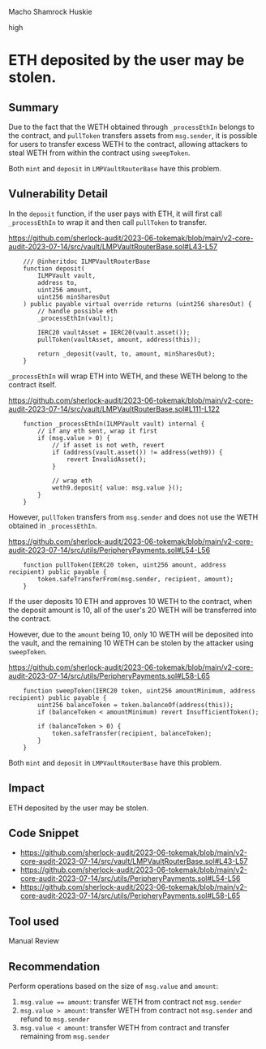 Macho Shamrock Huskie

high

# ETH deposited by the user may be stolen.
## Summary
Due to the fact that the WETH obtained through `_processEthIn` belongs to the contract, and `pullToken` transfers assets from `msg.sender`, it is possible for users to transfer excess WETH to the contract, allowing attackers to steal WETH from within the contract using `sweepToken`.

Both `mint` and `deposit` in `LMPVaultRouterBase` have this problem.
## Vulnerability Detail
In the `deposit` function, if the user pays with ETH, it will first call `_processEthIn` to wrap it and then call `pullToken` to transfer.

https://github.com/sherlock-audit/2023-06-tokemak/blob/main/v2-core-audit-2023-07-14/src/vault/LMPVaultRouterBase.sol#L43-L57
```solidity
    /// @inheritdoc ILMPVaultRouterBase
    function deposit(
        ILMPVault vault,
        address to,
        uint256 amount,
        uint256 minSharesOut
    ) public payable virtual override returns (uint256 sharesOut) {
        // handle possible eth
        _processEthIn(vault);

        IERC20 vaultAsset = IERC20(vault.asset());
        pullToken(vaultAsset, amount, address(this));

        return _deposit(vault, to, amount, minSharesOut);
    }
```

`_processEthIn` will wrap ETH into WETH, and these WETH belong to the contract itself.

https://github.com/sherlock-audit/2023-06-tokemak/blob/main/v2-core-audit-2023-07-14/src/vault/LMPVaultRouterBase.sol#L111-L122
```solidity
    function _processEthIn(ILMPVault vault) internal {
        // if any eth sent, wrap it first
        if (msg.value > 0) {
            // if asset is not weth, revert
            if (address(vault.asset()) != address(weth9)) {
                revert InvalidAsset();
            }

            // wrap eth
            weth9.deposit{ value: msg.value }();
        }
    }
```

However, `pullToken` transfers from `msg.sender` and does not use the WETH obtained in `_processEthIn`.

https://github.com/sherlock-audit/2023-06-tokemak/blob/main/v2-core-audit-2023-07-14/src/utils/PeripheryPayments.sol#L54-L56
```solidity
    function pullToken(IERC20 token, uint256 amount, address recipient) public payable {
        token.safeTransferFrom(msg.sender, recipient, amount);
    }
```

If the user deposits 10 ETH and approves 10 WETH to the contract, when the deposit amount is 10, all of the user's 20 WETH will be transferred into the contract.

However, due to the `amount` being 10, only 10 WETH will be deposited into the vault, and the remaining 10 WETH can be stolen by the attacker using `sweepToken`.

https://github.com/sherlock-audit/2023-06-tokemak/blob/main/v2-core-audit-2023-07-14/src/utils/PeripheryPayments.sol#L58-L65
```solidity
    function sweepToken(IERC20 token, uint256 amountMinimum, address recipient) public payable {
        uint256 balanceToken = token.balanceOf(address(this));
        if (balanceToken < amountMinimum) revert InsufficientToken();

        if (balanceToken > 0) {
            token.safeTransfer(recipient, balanceToken);
        }
    }
```

Both `mint` and `deposit` in `LMPVaultRouterBase` have this problem.

## Impact
ETH deposited by the user may be stolen.
## Code Snippet
- https://github.com/sherlock-audit/2023-06-tokemak/blob/main/v2-core-audit-2023-07-14/src/vault/LMPVaultRouterBase.sol#L43-L57
- https://github.com/sherlock-audit/2023-06-tokemak/blob/main/v2-core-audit-2023-07-14/src/utils/PeripheryPayments.sol#L54-L56
- https://github.com/sherlock-audit/2023-06-tokemak/blob/main/v2-core-audit-2023-07-14/src/utils/PeripheryPayments.sol#L58-L65
## Tool used

Manual Review

## Recommendation
Perform operations based on the size of `msg.value` and `amount`:
1. `msg.value == amount`: transfer WETH from contract not `msg.sender`
2. `msg.value > amount`: transfer WETH from contract not `msg.sender` and refund to `msg.sender`
3. `msg.value < amount`: transfer WETH from contract and transfer remaining from `msg.sender`